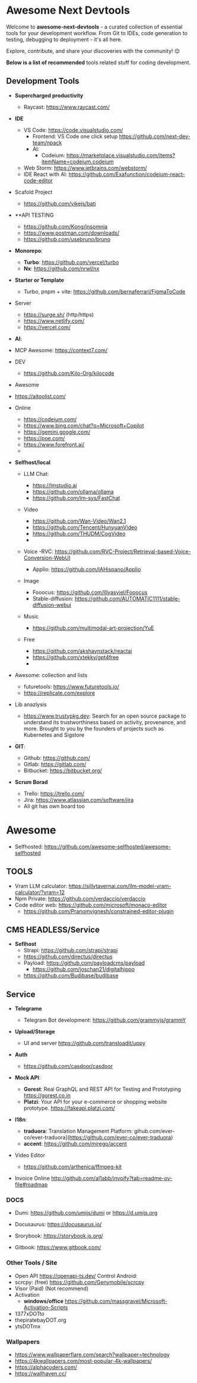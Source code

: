 # Awesome Next Devtools

Welcome to **awesome-next-devtools** - a curated collection of essential tools for your development workflow. From Git to IDEs, code generation to testing, debugging to deployment - it's all here.

Explore, contribute, and share your discoveries with the community! 😊

 **Below is a list of recommended** tools related stuff for coding development.

## Development Tools

- **Supercharged productivity**
  
   - Raycast: https://www.raycast.com/
 
- **IDE**
  
  - VS Code: https://code.visualstudio.com/
    - Frontend: VS Code one click setup https://github.com/next-dev-team/npack 
    - AI:
         - Codeium: https://marketplace.visualstudio.com/items?itemName=codeium.codeium
  - Web Storm: https://www.jetbrains.com/webstorm/
  - IDE React with AI: https://github.com/Exafunction/codeium-react-code-editor

- Scafold Project
  - https://github.com/vikejs/bati

- **API TESTING
    - https://github.com/Kong/insomnia
    - https://www.postman.com/downloads/
    - https://github.com/usebruno/bruno

- **Monorepo**:
  - **Turbo**: https://github.com/vercel/turbo
  - **Nx**: https://github.com/nrwl/nx
- **Starter or Template**
  - Turbo, pnpm + vite: https://github.com/bernaferrari/FigmaToCode
- Server 
  - https://surge.sh/ (http/https)
  - https://www.netlify.com/
  - https://vercel.com/
- **AI**:
 - MCP Awesome: https://context7.com/
 - DEV
    - https://github.com/Kilo-Org/kilocode

  - Awesome
   - https://aitoolist.com/
  - Online
    - https://codeium.com/
    - https://www.bing.com/chat?q=Microsoft+Copilot
    - https://gemini.google.com/
    - https://poe.com/
    - https://www.forefront.ai/
    - 
  - **Selfhost/local**
    - LLM Chat: 
        - https://lmstudio.ai
        - https://github.com/ollama/ollama
        - https://github.com/lm-sys/FastChat
    - Video
        - https://github.com/Wan-Video/Wan2.1
        - https://github.com/Tencent/HunyuanVideo
        - https://github.com/THUDM/CogVideo
        - 
    - Voice
       -RVC: https://github.com/RVC-Project/Retrieval-based-Voice-Conversion-WebUI
       - Applio: https://github.com/IAHispano/Applio
    - Image
        - Fooocus: https://github.com/lllyasviel/Fooocus
        - Stable-diffusion: https://github.com/AUTOMATIC1111/stable-diffusion-webui
    - Music
      - https://github.com/multimodal-art-projection/YuE
     
    - Free 
      - https://github.com/akshaynstack/reactai
      - https://github.com/xtekky/gpt4free
      - 
   - Awesome: collection and lists 
      - futuretools: https://www.futuretools.io/  
      - https://replicate.com/explore   
- Lib anazlysis
  - https://www.trustypkg.dev: Search for an open source package to understand its trustworthiness based on activity, provenance, and more. Brought to you by the founders of projects such as Kubernetes and Sigstore  

- **GIT**:
  - Github: https://github.com/
  - Gitlab: https://gitlab.com/
  - Bitbucket: https://bitbucket.org/
 
- **Scrum Borad**
  - Trello: https://trello.com/
  - Jira: https://www.atlassian.com/software/jira
  - All git has own board too


# Awesome 
- Selfhosted: https://github.com/awesome-selfhosted/awesome-selfhosted
   
## TOOLS 
  - Vram LLM calculator: https://sillytavernai.com/llm-model-vram-calculator/?vram=12
  - Npm Private: https://github.com/verdaccio/verdaccio
  - Code editor web: https://github.com/microsoft/monaco-editor
      - https://github.com/Pranomvignesh/constrained-editor-plugin

## CMS HEADLESS/Service 
- **Seflhost**
    - Strapi: https://github.com/strapi/strapi
    - https://github.com/directus/directus
    - Payload: https://github.com/payloadcms/payload
        - https://github.com/joschan21/digitalhippo
    - https://github.com/Budibase/budibase
## Service 
  - **Telegrame** 
    - Telegram Bot development: https://github.com/grammyjs/grammY
  - **Upload/Storage**
    - UI and server https://github.com/transloadit/uppy
  - **Auth**
    - https://github.com/casdoor/casdoor

  - **Mock API**:
    - **Gorest**: Real GraphQL and REST API for Testing and Prototyping https://gorest.co.in
    - **Platzi**: Your API for your e-commerce or shopping website prototype. https://fakeapi.platzi.com/
  - **I18n**: 
      - **traduora**: Translation Management Platform: gihub.com/ever-co/ever-traduora](https://github.com/ever-co/ever-traduora)
      - **accent**: https://github.com/mirego/accent 
  - Video Editor
    - https://github.com/arthenica/ffmpeg-kit
  - Invoice Online http://github.com/al1abb/invoify?tab=readme-ov-file#roadmap
### DOCS

- Dumi: https://github.com/umijs/dumi or https://d.umijs.org

- Docusaurus: https://docusaurus.io/

- Srorybook: https://storybook.js.org/

- Gitbook: https://www.gitbook.com/

### Other Tools / Site
- Open API https://openapi-ts.dev/
Control Android: 
- scrcpy: (free) https://github.com/Genymobile/scrcpy
- Visor (Paid)
(Not recommend)
- Activation 
  - **windows/office** https://github.com/massgravel/Microsoft-Activation-Scripts
- 1377xDOTto
- thepiratebayDOT.org
- ytsDOTmx
### Wallpapers 
 - https://www.wallpaperflare.com/search?wallpaper=technology
 - https://4kwallpapers.com/most-popular-4k-wallpapers/
 - https://alphacoders.com/
 - https://wallhaven.cc/
